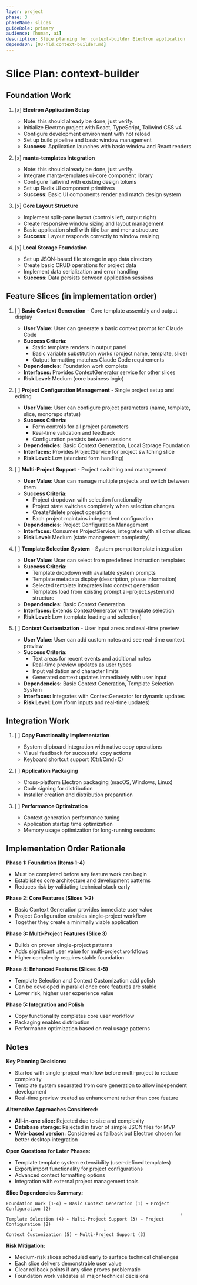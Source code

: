 ```yaml
---
layer: project
phase: 3
phaseName: slices
guideRole: primary
audience: [human, ai]
description: Slice planning for context-builder Electron application
dependsOn: [03-hld.context-builder.md]
---
```


# Slice Plan: context-builder

## Foundation Work

1. [x] **Electron Application Setup**
   - Note: this should already be done, just verify.
   - Initialize Electron project with React, TypeScript, Tailwind CSS v4
   - Configure development environment with hot reload
   - Set up build pipeline and basic window management
   - **Success:** Application launches with basic window and React renders

2. [x] **manta-templates Integration** 
   - Note: this should already be done, just verify.
   - Integrate manta-templates ui-core component library
   - Configure Tailwind with existing design tokens
   - Set up Radix UI component primitives
   - **Success:** Basic UI components render and match design system

3. [x] **Core Layout Structure**
   - Implement split-pane layout (controls left, output right)
   - Create responsive window sizing and layout management
   - Basic application shell with title bar and menu structure
   - **Success:** Layout responds correctly to window resizing

4. [x] **Local Storage Foundation**
   - Set up JSON-based file storage in app data directory
   - Create basic CRUD operations for project data
   - Implement data serialization and error handling
   - **Success:** Data persists between application sessions

## Feature Slices (in implementation order)

1. [ ] **Basic Context Generation** - Core template assembly and output display
   - **User Value:** User can generate a basic context prompt for Claude Code
   - **Success Criteria:** 
     - Static template renders in output panel
     - Basic variable substitution works (project name, template, slice)
     - Output formatting matches Claude Code requirements
   - **Dependencies:** Foundation work complete
   - **Interfaces:** Provides ContextGenerator service for other slices
   - **Risk Level:** Medium (core business logic)

2. [ ] **Project Configuration Management** - Single project setup and editing
   - **User Value:** User can configure project parameters (name, template, slice, monorepo status)
   - **Success Criteria:**
     - Form controls for all project parameters
     - Real-time validation and feedback
     - Configuration persists between sessions
   - **Dependencies:** Basic Context Generation, Local Storage Foundation
   - **Interfaces:** Provides ProjectService for project switching slice
   - **Risk Level:** Low (standard form handling)

3. [ ] **Multi-Project Support** - Project switching and management
   - **User Value:** User can manage multiple projects and switch between them
   - **Success Criteria:**
     - Project dropdown with selection functionality
     - Project state switches completely when selection changes
     - Create/delete project operations
     - Each project maintains independent configuration
   - **Dependencies:** Project Configuration Management
   - **Interfaces:** Consumes ProjectService, integrates with all other slices
   - **Risk Level:** Medium (state management complexity)

4. [ ] **Template Selection System** - System prompt template integration
   - **User Value:** User can select from predefined instruction templates
   - **Success Criteria:**
     - Template dropdown with available system prompts
     - Template metadata display (description, phase information)
     - Selected template integrates into context generation
     - Templates load from existing prompt.ai-project.system.md structure
   - **Dependencies:** Basic Context Generation
   - **Interfaces:** Extends ContextGenerator with template selection
   - **Risk Level:** Low (template loading and selection)

5. [ ] **Context Customization** - User input areas and real-time preview
   - **User Value:** User can add custom notes and see real-time context preview
   - **Success Criteria:**
     - Text areas for recent events and additional notes
     - Real-time preview updates as user types
     - Input validation and character limits
     - Generated context updates immediately with user input
   - **Dependencies:** Basic Context Generation, Template Selection System
   - **Interfaces:** Integrates with ContextGenerator for dynamic updates
   - **Risk Level:** Low (form inputs and real-time updates)

## Integration Work

1. [ ] **Copy Functionality Implementation**
   - System clipboard integration with native copy operations
   - Visual feedback for successful copy actions
   - Keyboard shortcut support (Ctrl/Cmd+C)

2. [ ] **Application Packaging**
   - Cross-platform Electron packaging (macOS, Windows, Linux)
   - Code signing for distribution
   - Installer creation and distribution preparation

3. [ ] **Performance Optimization**
   - Context generation performance tuning
   - Application startup time optimization
   - Memory usage optimization for long-running sessions

## Implementation Order Rationale

**Phase 1: Foundation (Items 1-4)**
- Must be completed before any feature work can begin
- Establishes core architecture and development patterns
- Reduces risk by validating technical stack early

**Phase 2: Core Features (Slices 1-2)**
- Basic Context Generation provides immediate user value
- Project Configuration enables single-project workflow
- Together they create a minimally viable application

**Phase 3: Multi-Project Features (Slice 3)**
- Builds on proven single-project patterns
- Adds significant user value for multi-project workflows
- Higher complexity requires stable foundation

**Phase 4: Enhanced Features (Slices 4-5)**
- Template Selection and Context Customization add polish
- Can be developed in parallel once core features are stable
- Lower risk, higher user experience value

**Phase 5: Integration and Polish**
- Copy functionality completes core user workflow
- Packaging enables distribution
- Performance optimization based on real usage patterns

## Notes

**Key Planning Decisions:**
- Started with single-project workflow before multi-project to reduce complexity
- Template system separated from core generation to allow independent development
- Real-time preview treated as enhancement rather than core feature

**Alternative Approaches Considered:**
- **All-in-one slice:** Rejected due to size and complexity
- **Database storage:** Rejected in favor of simple JSON files for MVP
- **Web-based version:** Considered as fallback but Electron chosen for better desktop integration

**Open Questions for Later Phases:**
- Template template system extensibility (user-defined templates)
- Export/import functionality for project configurations
- Advanced context formatting options
- Integration with external project management tools

**Slice Dependencies Summary:**
```
Foundation Work (1-4) → Basic Context Generation (1) → Project Configuration (2)
                                     ↓                            ↓
Template Selection (4) ← Multi-Project Support (3) ← Project Configuration (2)
         ↓                           ↓
Context Customization (5) ← Multi-Project Support (3)
```

**Risk Mitigation:**
- Medium-risk slices scheduled early to surface technical challenges
- Each slice delivers demonstrable user value
- Clear rollback points if any slice proves problematic
- Foundation work validates all major technical decisions